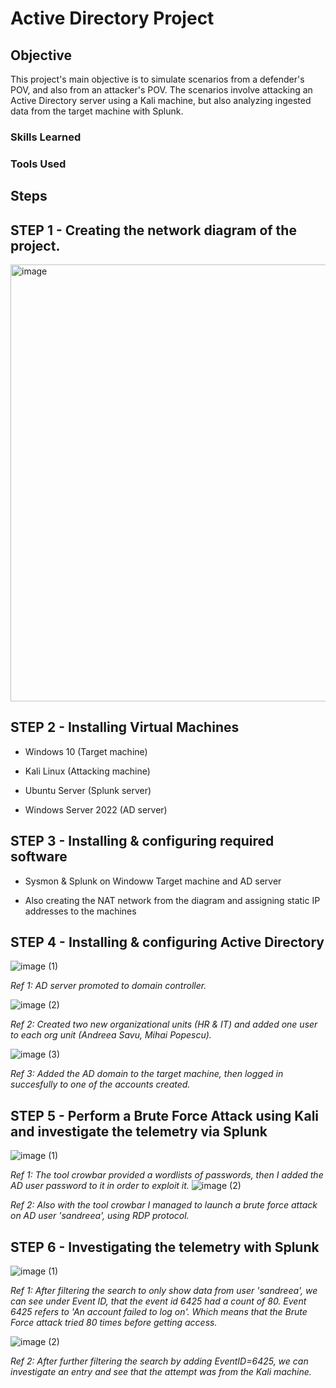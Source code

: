 # Active Directory Project
## Objective

This project's main objective is to simulate scenarios from a defender's POV, and also from an attacker's POV. The scenarios involve attacking an Active Directory server using a Kali machine, but also analyzing ingested data from the target machine with Splunk.
### Skills Learned


### Tools Used


## Steps


## STEP 1 - Creating the network diagram of the project.
<img width="699" alt="image" src="https://github.com/carageadenis1806/Active-Directory-Project/assets/75758209/7506b5cd-9ae9-46b6-bbf4-3ea249ce8708">

## STEP 2 - Installing Virtual Machines
- Windows 10 (Target machine)

- Kali Linux (Attacking machine)

- Ubuntu Server (Splunk server)

- Windows Server 2022 (AD server)

## STEP 3 - Installing & configuring required software
- Sysmon & Splunk on Windoww Target machine and AD server

- Also creating the NAT network from the diagram and assigning static IP addresses to the machines

## STEP 4 - Installing & configuring Active Directory
![image](https://github.com/carageadenis1806/Active-Directory-Project/assets/75758209/c41b61d8-ada9-424c-a89a-7643cbbaab9a)
(1)

*Ref 1: AD server promoted to domain controller.*


![image](https://github.com/carageadenis1806/Active-Directory-Project/assets/75758209/0702aa10-c380-43d1-a1e0-b266ad1ba301)
(2)

*Ref 2: Created two new organizational units (HR & IT) and added one user to each org unit (Andreea Savu, Mihai Popescu).*


![image](https://github.com/carageadenis1806/Active-Directory-Project/assets/75758209/61697a93-2a4e-4cfc-aea6-047a444b25e5)
(3)

*Ref 3: Added the AD domain to the target machine, then logged in succesfully to one of the accounts created.*


## STEP 5 - Perform a Brute Force Attack using Kali and investigate the telemetry via Splunk

![image](https://github.com/carageadenis1806/Active-Directory-Project/assets/75758209/e6733467-c9fe-4115-a439-d859c5e7e4b5)
(1)

*Ref 1: The tool crowbar provided a wordlists of passwords, then I added the AD user password to it in order to exploit it.*
![image](https://github.com/carageadenis1806/Active-Directory-Project/assets/75758209/6d7b6b2b-200a-4b1e-aa57-4cd5b4f48850)
(2)

*Ref 2: Also with the tool crowbar I managed to launch a brute force attack on AD user 'sandreea', using RDP protocol.*

## STEP 6 - Investigating the telemetry with Splunk
![image](https://github.com/carageadenis1806/Active-Directory-Project/assets/75758209/9f5c9de7-0bb6-49c5-a764-ff676d3abeec)
(1)

*Ref 1: After filtering the search to only show data from user 'sandreea', we can see under Event ID, that the event id 6425 had a count of 80. Event 6425 refers to 'An account failed to log on'. Which means that the Brute Force attack tried 80 times before getting access.*

![image](https://github.com/carageadenis1806/Active-Directory-Project/assets/75758209/4385f365-19a2-4dc0-85e1-932241200cba)
(2)


*Ref 2: After further filtering the search by adding EventID=6425, we can investigate an entry and see that the attempt was from the Kali machine.*






